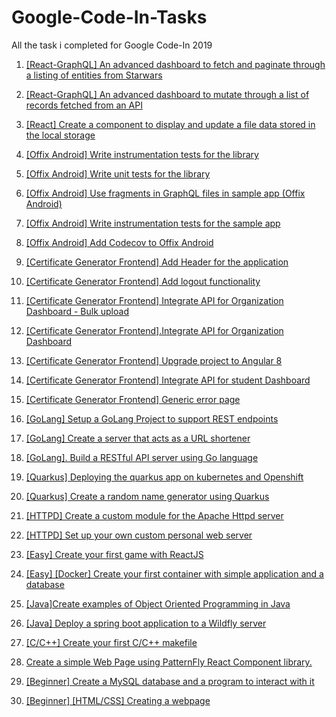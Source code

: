 # Google-Code-In-Tasks
All the task i completed for Google Code-In 2019

1. [[React-GraphQL] An advanced dashboard to fetch and paginate through a listing of entities from Starwars](https://codein.withgoogle.com/tasks/6432110059978752/)
2. [[React-GraphQL] An advanced dashboard to mutate through a list of records fetched from an API](https://codein.withgoogle.com/tasks/5458736689184768/)
11. [[React] Create a component to display and update a file data stored in the local storage](https://codein.withgoogle.com/tasks/6217212210184192/)

1. [[Offix Android] Write instrumentation tests for the library](https://codein.withgoogle.com/tasks/5032864643547136/)
3. [[Offix Android] Write unit tests for the library](https://codein.withgoogle.com/tasks/5421436508831744/)
5. [[Offix Android] Use fragments in GraphQL files in sample app (Offix Android)](https://codein.withgoogle.com/tasks/6044761757057024/)
6. [[Offix Android] Write instrumentation tests for the sample app](https://codein.withgoogle.com/tasks/6226298616152064/)
10. [[Offix Android] Add Codecov to Offix Android](https://codein.withgoogle.com/tasks/6259833586581504/)


18. [[Certificate Generator Frontend] Add Header for the application](https://codein.withgoogle.com/tasks/5654132837318656/)
19. [[Certificate Generator Frontend] Add logout functionality](https://codein.withgoogle.com/tasks/6615230822481920/)
20. [[Certificate Generator Frontend] Integrate API for Organization Dashboard - Bulk upload](https://codein.withgoogle.com/tasks/5103190404497408/)
21. [[Certificate Generator Frontend].Integrate API for Organization Dashboard](https://codein.withgoogle.com/tasks/6446566517243904/)
22. [[Certificate Generator Frontend] Upgrade project to Angular 8](https://codein.withgoogle.com/tasks/5370242008612864/)
23. [[Certificate Generator Frontend] Integrate API for student Dashboard](https://codein.withgoogle.com/tasks/4792603535474688/)
24. [[Certificate Generator Frontend] Generic error page](https://codein.withgoogle.com/tasks/6571755687116800/)

4. [[GoLang] Setup a GoLang Project to support REST endpoints](https://codein.withgoogle.com/tasks/5349326289633280/)
13. [[GoLang] Create a server that acts as a URL shortener](https://codein.withgoogle.com/tasks/6311127072374784/)
16. [[GoLang]. Build a RESTful API server using Go language](https://codein.withgoogle.com/tasks/4516771978018816/)

2. [[Quarkus] Deploying the quarkus app on kubernetes and Openshift](https://codein.withgoogle.com/tasks/4801033146990592/)
17. [[Quarkus] Create a random name generator using Quarkus](https://codein.withgoogle.com/tasks/5432164095623168/)

8. [[HTTPD] Create a custom module for the Apache Httpd server](https://codein.withgoogle.com/tasks/5371370712596480/)
9. [[HTTPD] Set up your own custom personal web server](https://codein.withgoogle.com/tasks/4535982829862912/)

11. [[Easy] Create your first game with ReactJS](https://codein.withgoogle.com/tasks/4675510781607936/)
12. [[Easy] [Docker] Create your first container with simple application and a database](https://codein.withgoogle.com/tasks/5704941998440448/)

14. [[Java]Create examples of Object Oriented Programming in Java](https://codein.withgoogle.com/tasks/5100596202307584/)
15. [[Java] Deploy a spring boot application to a Wildfly server](https://codein.withgoogle.com/tasks/6520039482589184/)
25. [[C/C++] Create your first C/C++ makefile](https://codein.withgoogle.com/tasks/5404991515262976/)
26. [Create a simple Web Page using PatternFly React Component library.](https://codein.withgoogle.com/tasks/5415534854668288/)
27. [[Beginner] Create a MySQL database and a program to interact with it](https://codein.withgoogle.com/tasks/5699540573749248/)
29. [[Beginner] [HTML/CSS] Creating a webpage](https://codein.withgoogle.com/tasks/6385861214601216/)
